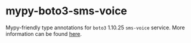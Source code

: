 # mypy-boto3-sms-voice

Mypy-friendly type annotations for `boto3` 1.10.25 `sms-voice` service.
More information can be found [here](https://github.com/vemel/mypy_boto3).